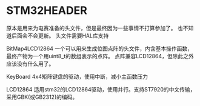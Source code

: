# STM32HEADER
原本是用来为电赛准备的头文件，但是最终因为一些事情不打算参加了。
也不知道后面会不会更新。
头文件需要HAL库支持

BitMap4LCD12864
一个可以用来生成位图点阵的头文件，内含基本操作函数，最终产物为一个用uint8_t的数组表示的点阵。
点阵兼容LCD12864，但除此之外应该没有什么用了。

KeyBoard
4x4矩阵键盘的驱动，使用中断，减小主函数压力

LCD12864
适用stm32的LCD12864驱动，使用并行。支持ST7920的中文传输，采用GBK(或GB2312)的编码。
